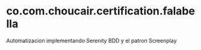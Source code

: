 # co.com.choucair.certification.falabella
 Automatizacion implementando Serenity BDD y el patron Screenplay
